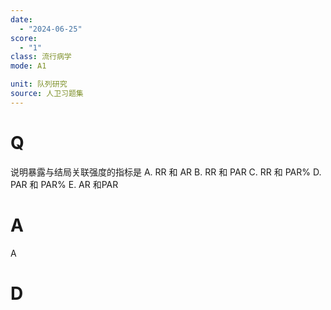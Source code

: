 ```yaml
---
date:
  - "2024-06-25"
score:
  - "1"
class: 流行病学
mode: A1

unit: 队列研究
source: 人卫习题集
---
```



# Q
说明暴露与结局关联强度的指标是
A. RR 和 AR 
B. RR 和 PAR 
C. RR 和 PAR%
D. PAR 和 PAR% 
E. AR 和PAR

# A

A


# D
